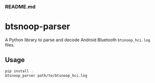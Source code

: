 ### README.md

# btsnoop-parser

A Python library to parse and decode Android Bluetooth `btsnoop_hci.log` files.

## Usage

```bash
pip install .
btsnoop_parser path/to/btsnoop_hci.log
```
